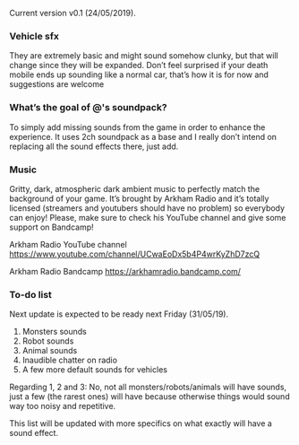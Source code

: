 Current version v0.1 (24/05/2019).

### Vehicle sfx
They are extremely basic and might sound somehow clunky, but that will change since they will be expanded. Don’t feel surprised if your death mobile ends up sounding like a normal car, that’s how it is for now and suggestions are welcome

### What’s the goal of @'s soundpack?
To simply add missing sounds from the game in order to enhance the experience. It uses 2ch soundpack as a base and I really don’t intend on replacing all the sound effects there, just add.


### Music

Gritty, dark, atmospheric dark ambient music to perfectly match the background of your game. It’s brought by Arkham Radio and it’s totally licensed (streamers and youtubers should have no problem) so everybody can enjoy!
Please, make sure to check his YouTube channel and give some support on Bandcamp!

Arkham Radio YouTube channel
https://www.youtube.com/channel/UCwaEoDx5b4P4wrKyZhD7zcQ 

Arkham Radio Bandcamp
https://arkhamradio.bandcamp.com/ 

### To-do list

Next update is expected to be ready next Friday (31/05/19).

1. Monsters sounds
2. Robot sounds
3. Animal sounds
4. Inaudible chatter on radio
5. A few more default sounds for vehicles

Regarding 1, 2 and 3: No, not all monsters/robots/animals will have sounds, just a few (the rarest ones) will have because otherwise things would sound way too noisy and repetitive.

This list will be updated with more specifics on what exactly will have a sound effect.







